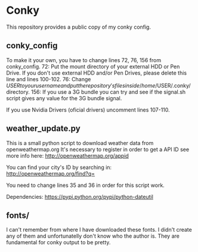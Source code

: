 Conky
=====
This repository provides a public copy of my conky config.

conky_config
-----
To make it your own, you have to change lines 72, 76, 156 from conky_config.
72: Put the mount directory of your external HDD or Pen Drive. If you don't use
external HDD and/or Pen Drives, please delete this line and lines 100-102.
76: Change $USER to your user name and put the repository's files inside
/home/$USER/.conky/ directory.
156: If you use a 3G bundle you can try and see if the signal.sh script gives
any value for the 3G bundle signal.

If you use Nvidia Drivers (oficial drivers) uncomment lines 107-110.

weather_update.py
-----
This is a small python script to download weather data from openweathermap.org
It's necessary to register in order to get a API ID
see more info here: http://openweathermap.org/appid

You can find your city's ID by searching in:
http://openweathermap.org/find?q=

You need to change lines 35 and 36 in order for this script work.

Dependencies: https://pypi.python.org/pypi/python-dateutil

fonts/
-----
I can't remember from where I have downloaded these fonts. I didn't create any of
them and unfortunatelly don't know who the author is. They are fundamental
for conky output to be pretty.